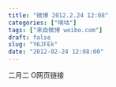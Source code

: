 ```yaml
---
title: "微博 2012.2.24 12:08"
categories: ["嘀咕"]
tags: ["来自微博 weibo.com"]
draft: false
slug: "Y6JFEk"
date: "2012-02-24 12:08:00"
---
```


<p>二月二 O网页链接 ​​​​</p>
